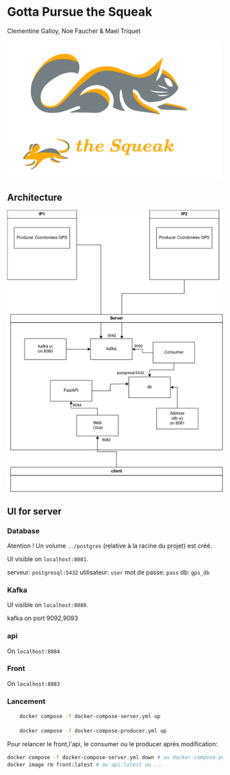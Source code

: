 # Gotta Pursue the Squeak
Clementine Galloy, Noe Faucher & Mael Triquet

<img src="rsc/logo_gpsqueak.png" width="500em">


## Architecture

![architecture](rsc/archi_gps_squeak.png)


## UI for server

### Database 
Atention ! Un volume `../postgres` (relative à la racine du projet) est créé.

UI visible on `localhost:8081`.

serveur: `postgresql:5432`
utilisateur: `user`
mot de passe: `pass`
db: `gps_db`

### Kafka 
UI visible on `localhost:8080`.

kafka on port 9092,9093 

### api
On `localhost:8084`

### Front
On `localhost:8083`


### Lancement

```sh
    docker compose -f docker-compose-server.yml up

    docker compose -f docker-compose-producer.yml up
```


Pour relancer le front,l'api, le consumer ou le producer après modification:
```sh
docker compose -f docker-compose-server.yml down # ou docker-compose-producer.yml
docker image rm front:latest # ou api:latest ou ...
```
